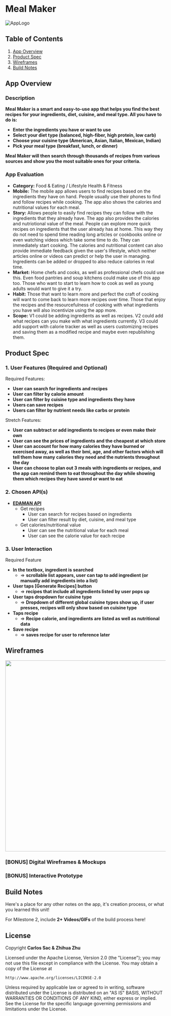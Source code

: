 # **Meal Maker**
<img src='https://i.imgur.com/spqjwnm.jpg' title='App Logo' width='' alt='AppLogo' width=300 />

## Table of Contents

1. [App Overview](#App-Overview)
1. [Product Spec](#Product-Spec)
1. [Wireframes](#Wireframes)
1. [Build Notes](#Build-Notes)

## App Overview

### Description 

**Meal Maker is a smart and easy-to-use app that helps you find the best recipes for your ingredients, diet, cuisine, and meal type. All you have to do is:**

- **Enter the ingredients you have or want to use**
- **Select your diet type (balanced, high-fiber, high protein, low carb)**
- **Choose your cuisine type (American, Asian, Italian, Mexican, Indian)**
- **Pick your meal type (breakfast, lunch, or dinner)**

**Meal Maker will then search through thousands of recipes from various sources and show you the most suitable ones for your criteria.**

### App Evaluation

<!-- Evaluation of your app across the following attributes -->
- **Category:** Food & Eating / Lifestyle Health & Fitness
- **Mobile:** The mobile app allows users to find recipes based on the ingredients they have on hand. People usually use their phones to find and follow recipes while cooking. The app also shows the calories and nutritional values for each meal.
- **Story:** Allows people to easily find recipes they can follow with the ingredients that they already have. The app also provides the calories and nutriotional value of the meal. People can explore more quick recipes on ingredients that the user already has at home. This way they do not need to spend time reading long articles or cookbooks online or even watching videos which take some time to do. They can immediately start cooking. The calories and nutritional content can also provide immediate feedback given the user's lifestyle, which neither articles online or videos can predict or help the user in managing. Ingredients can be added or dropped to also reduce calories in real time. 
- **Market:** Home chefs and cooks, as well as professional chefs could use this. Even food pantries and soup kitchens could make use of this app too. Those who want to start to learn how to cook as well as young adults would want to give it a try.
- **Habit:** Those that want to learn more and perfect the craft of cooking will want to come back to learn more recipes over time. Those that enjoy the recipes and the resourcefulness of cooking with what ingredients you have will also incentivize using the app more. 
- **Scope:** V1 could be adding ingredients as well as recipes. V2 could add what recipes can you make with what ingredients currently. V3 could add support with calorie tracker as well as users customizing recipes and saving them as a modified recipe and maybe even republishing them.

## Product Spec

### 1. User Features (Required and Optional)

Required Features:

- **User can search for ingredients and recipes**
- **User can filter by calorie amount**
- **User can filter by cuisine type and ingredients they have**
- **Users can save recipes**
- **Users can filter by nutrient needs like carbs or protein**

Stretch Features:

- **User can subtract or add ingredients to recipes or even make their own**
- **User can see the prices of ingredients and the cheapest at which store**
- **User can account for how many calories they have burned or exercised away, as well as their bmi, age, and other factors which will tell them how many calories they need and the nutrients throughout the day**
- **User can choose to plan out 3 meals with ingredients or recipes, and the app can remind them to eat throughout the day while showing them which recipes they have saved or want to eat**


### 2. Chosen API(s)

- **[EDAMAN API](https://developer.edamam.com/edamam-docs-recipe-api)**
  - Get recipes
      - User can search for recipes based on ingredients
      - User can filter result by diet, cuisine, and meal type
  - Get calories/nutritional value
      - User can see the nutritional value for each meal
      - User can see the calorie value for each recipe


### 3. User Interaction

Required Feature

- **In the textbox, ingredient is searched**
  - => **scrollable list appears, user can tap to add ingredient (or manually add ingredients into a list)**
- **User taps [Generate Recipes] button**
  - => **recipes that include all ingredients listed by user pops up**
- **User taps dropdown for cuisine type**
  - => **Dropdown of different global cuisine types show up, if user presses, recipes will only show based on cuisine type**
- **Taps recipe**
  - => **Recipe calorie, and ingredients are listed as well as nutritional data**
- **Save recipe**
  - => **saves recipe for user to reference later**

## Wireframes

<!-- Add picture of your hand sketched wireframes in this section -->
<img src="https://i.imgur.com/Kt0TaYn.png" width=600>

### [BONUS] Digital Wireframes & Mockups

### [BONUS] Interactive Prototype

## Build Notes

Here's a place for any other notes on the app, it's creation 
process, or what you learned this unit!  

For Milestone 2, include **2+ Videos/GIFs** of the build process here!

## License

Copyright **Carlos Sac & Zhihua Zhu** 

Licensed under the Apache License, Version 2.0 (the "License");
you may not use this file except in compliance with the License.
You may obtain a copy of the License at

    http://www.apache.org/licenses/LICENSE-2.0

Unless required by applicable law or agreed to in writing, software
distributed under the License is distributed on an "AS IS" BASIS,
WITHOUT WARRANTIES OR CONDITIONS OF ANY KIND, either express or implied.
See the License for the specific language governing permissions and
limitations under the License.
